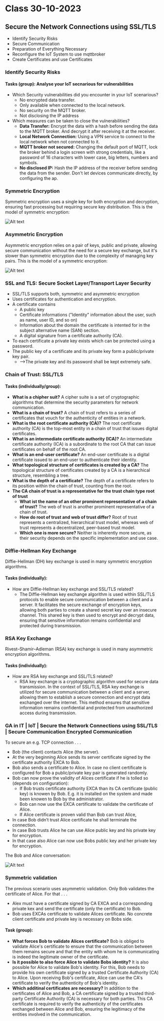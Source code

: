 # Class 30-10-2023

## Secure the Network Connections using SSL/TLS
- Identify Security Risks
- Secure Communication
- Preparation of Everything Necessary
- Reconfigure the IoT System to use mqttbroker
- Create Certificates and use Certificates

### Identify Security Risks

#### Tasks (group): Analyse your IoT secnarious for vulnerabilities
- Which Security vulnerabilities did you encounter in your IoT scenarious?
    - No encrypted data transfer.
    - Only available when connected to the local network.
    - No security on the MQTT broker.
    - Not disclosing the IP address
- Which measures can be taken to close the vulnerabilities?
    - **Data Transfer:** Encrypt the data with a hash before sending the data to the MQTT broker. And decrypt it after receiving it at the receiver.
    - **Local Network Connection:** Using a VPN service to connect to the local network when not connected to it.
    - **MQTT broker not secured:** Changing the default port of MQTT, lock the broker behind a login screen with strong credentials, like a password of 16 characters with lower case, big letters, numbers and symbols.
    - **No disclosed IP:** Hash the IP address of the receiver before sending the data from the sender. Don't let devices communicate directly, by configuring the ap.

### Symmetric Encryption
Symmetric encryption uses a single key for both encryption and decryption, ensuring fast processing but requiring secure key distribution. This is the model of symmetric encryption:

![Alt text](images/symmetric_encryption.png)

### Asymmetric Encryption
Asymmetric encryption relies on a pair of keys, public and private, allowing secure communication without the need for a secure key exchange, but it's slower than symmetric encryption due to the complexity of managing key pairs. This is the model of a symmetric encryption:

![Alt text](images/asymmetric_encryption.png)

### SSL and TLS: Secure Socket Layer/Transport Layer Security

- SSL/TLS supports both, symmetric and asymmetric encryption
- Uses certificates for authentication and encryption.
- A certificate contains
    - A public key
    - Certificate informations ("Identity" information about the user, such as name, user ID, and so on)
    - Information about the domain the certificate is intented for in the subject alternative name (SAN) section.
    - A digital signature from a certificate authority (CA).
- To each certificate a private key exists which can be protected using a password.
- The public key of a certificate and its private key form a public/private key pair.
    - -->The private key and its password shall be kept extremely safe.

### Chain of Trust: SSL/TLS
#### Tasks (individually/group):
- **What is a chipher suit?** A cipher suite is a set of cryptographic algorithms that determine the security parameters for network communication.
- **What is a chain of trust?** A chain of trust refers to a series of certificates that vouch for the authenticity of entities in a network.
- **What is the root certificate authority (CA)?** The root certificate authority (CA) is the top-most entity in a chain of trust that issues digital certificates.
- **What is an intermediate certificate authority (ICA)?** An intermediate certificate authority (ICA) is a subordinate to the root CA that can issue certificates on behalf of the root CA.
- **What is an end-user certificate?** An end-user certificate is a digital certificate issued to an end-user to authenticate their identity.
- **What topological structure of certificates is created by a CA?** The topological structure of certificates created by a CA is a hierarchical structure, resembling a tree.
- **What is the depth of a certificate?** The depth of a certificate refers to its position within the chain of trust, counting from the root.
- **The CA chain of trust is a representative for the trust chain type root of trust**
    - **What ist the name of an other prominent representative of a chain of trust?** The web of trust is another prominent representative of a chain of trust.
    - **How do root of trust and web of trust differ?** Root of trust represents a centralized, hierarchical trust model, whereas web of trust represents a decentralized, peer-based trust model.
    - **Which one is more secure?** Neither is inherently more secure, as their security depends on the specific implementation and use case.

### Diffie-Hellman Key Exchange

Diffie-Hellman (DH) key exchange is used in many symmetric encryption algorithms.

#### Tasks (individually):
- How are Diffie-Hellman key exchange and SSL/TLS related?
    - The Diffie-Hellman key exchange algorithm is used within SSL/TLS protocols to enable secure communication between a client and a server. It facilitates the secure exchange of encryption keys, allowing both parties to create a shared secret key over an insecure channel. This shared key is then used to encrypt and decrypt data, ensuring that sensitive information remains confidential and protected during transmission.

### RSA Key Exchange

Rivest–Shamir–Adleman (RSA) key exchange is used in many asymmetric encryption algorithms.

#### Tasks (individually):

- How are RSA key exchange and SSL/TLS related?
    - RSA key exchange is a cryptographic algorithm used for secure data transmission. In the context of SSL/TLS, RSA key exchange is utilized for secure communication between a client and a server, allowing them to establish a secure connection and encrypt data exchanged over the internet. This method ensures that sensitive information remains confidential and protected from unauthorized access during transmission.


### GA in IT | IoT | Secure the Network Connections using SSL/TLS | Secure Communication Encrypted Communication

To secure an e.g. TCP connection . . .
- Bob (the client) contacts Alice (the server).
- At the very beginning Alice sends its server certificate signed by the certificate authority EXCA to Bob.
- Bob also sends a certificate to Alice. In case no client certificate is configured for Bob a public/private key pair is generated randomly.
- Bob can now prove the validity of Alices certificate if he is tolled so (depends on configuration):
    - If Bob trusts certificate authority EXCA than its CA certificate (public key) is knowen by Bob. E.g. it is installed on the system and made been knowen to Bob by the administrator.
    - Bob can now use the EXCA certificate to validate the certificate of Alice.
    - If Alice certificate is proven valid than Bob can trust Alice,
- In case Bob didn’t trust Alice certificate he shall terminate the connection.
- In case Bob trusts Alice he can use Alice public key and his private key for encryption.
- In that case also Alice can now use Bobs public key and her private key for encryption.

The Bob and Alice conversation:

![Alt text](images/Bob&Alice.png)

### Symmetric validation

The previous scenario uses asymmetric validation. Only Bob validates the certificate of Alice. For that . . .
- Alex must have a certificate signed by CA EXCA and a corresponding private kex and send the certificate (only the certificate) to Bob.
- Bob uses EXCAs certificate to validate Alices certificate. No concrete client certificate and private key is necessary on Bobs side.

#### Task (group):

- **What forces Bob to validate Alices certificate?** Bob is obliged to validate Alice's certificate to ensure that the communication between them remains secure and that the entity with whom he is communicating is indeed the legitimate owner of the certificate.
- **Is it possible to also force Alice to validate Bobs identity?** It is also possible for Alice to validate Bob's identity. For this, Bob needs to provide his own certificate signed by a trusted Certificate Authority (CA) to Alice. Upon receiving Bob's certificate, Alice can use the CA's certificate to verify the authenticity of Bob's identity.
- **Which additinal certificates are necessary?** In addition to the certificates of Alice and Bob, a CA certificate signed by a trusted third-party Certificate Authority (CA) is necessary for both parties. This CA certificate is required to verify the authenticity of the certificates exchanged between Alice and Bob, ensuring the legitimacy of the entities involved in the communication.






















































